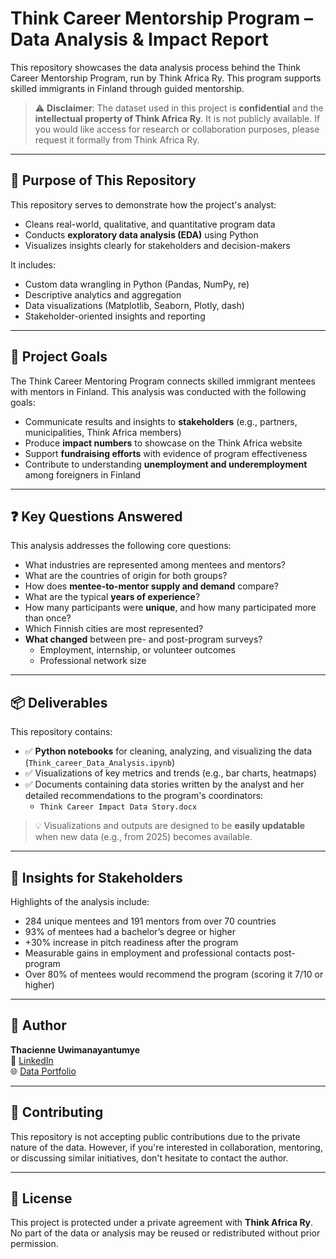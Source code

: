 # Think Career Mentorship Program – Data Analysis & Impact Report

This repository showcases the data analysis process behind the Think Career Mentorship Program, run by Think Africa Ry. This program supports skilled immigrants in Finland through guided mentorship.

> ⚠️ **Disclaimer**: The dataset used in this project is **confidential** and the **intellectual property of Think Africa Ry**. It is not publicly available. If you would like access for research or collaboration purposes, please request it formally from Think Africa Ry.

---

## 📌 Purpose of This Repository

This repository serves to demonstrate how the project's analyst:

- Cleans real-world, qualitative, and quantitative program data
- Conducts **exploratory data analysis (EDA)** using Python
- Visualizes insights clearly for stakeholders and decision-makers

It includes:
- Custom data wrangling in Python (Pandas, NumPy, re)
- Descriptive analytics and aggregation
- Data visualizations (Matplotlib, Seaborn, Plotly, dash)
- Stakeholder-oriented insights and reporting

---

## 🧭 Project Goals

The Think Career Mentoring Program connects skilled immigrant mentees with mentors in Finland. This analysis was conducted with the following goals:

- Communicate results and insights to **stakeholders** (e.g., partners, municipalities, Think Africa members)
- Produce **impact numbers** to showcase on the Think Africa website
- Support **fundraising efforts** with evidence of program effectiveness
- Contribute to understanding **unemployment and underemployment** among foreigners in Finland

---

## ❓ Key Questions Answered

This analysis addresses the following core questions:

- What industries are represented among mentees and mentors?
- What are the countries of origin for both groups?
- How does **mentee-to-mentor supply and demand** compare?
- What are the typical **years of experience**?
- How many participants were **unique**, and how many participated more than once?
- Which Finnish cities are most represented?
- **What changed** between pre- and post-program surveys?
  - Employment, internship, or volunteer outcomes
  - Professional network size
---

## 📦 Deliverables

This repository contains:

- ✅ **Python notebooks** for cleaning, analyzing, and visualizing the data (`Think_career_Data_Analysis.ipynb`)
- ✅ Visualizations of key metrics and trends (e.g., bar charts, heatmaps)
- ✅ Documents containing data stories written by the analyst and her detailed recommendations to the program's coordinators:
  - `Think Career Impact Data Story.docx`
> 💡 Visualizations and outputs are designed to be **easily updatable** when new data (e.g., from 2025) becomes available.

---

## 📝 Insights for Stakeholders

Highlights of the analysis include:

- 284 unique mentees and 191 mentors from over 70 countries
- 93% of mentees had a bachelor’s degree or higher
- +30% increase in pitch readiness after the program
- Measurable gains in employment and professional contacts post-program
- Over 80% of mentees would recommend the program (scoring it 7/10 or higher)

---

## 👤 Author

**Thacienne Uwimanayantumye**  
🔗 [LinkedIn](https://www.linkedin.com/in/thacienne-uwimanayantumye)  
🌐 [Data Portfolio](https://thacienne-uwimanayantumye-data-portfolio.vercel.app/)

---

## 🤝 Contributing

This repository is not accepting public contributions due to the private nature of the data. However, if you're interested in collaboration, mentoring, or discussing similar initiatives, don't hesitate to contact the author.

---

## 📄 License

This project is protected under a private agreement with **Think Africa Ry**. No part of the data or analysis may be reused or redistributed without prior permission.
